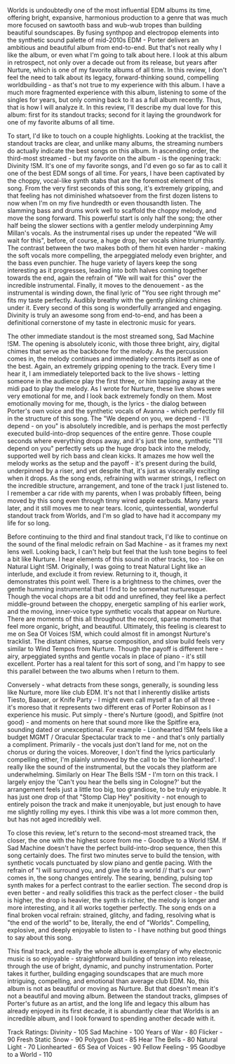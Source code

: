 
Worlds is undoubtedly one of the most influential EDM albums its time, offering bright, expansive, harmonious production to a genre that was much more focused on sawtooth bass and wub-wub tropes than building beautiful soundscapes. By fusing synthpop and electropop elements into the synthetic sound palette of mid-2010s EDM - Porter delivers an ambitious and beautiful album from end-to-end. But that's not really why I like the album, or even what I'm going to talk about here. I look at this album in retrospect, not only over a decade out from its release, but years after Nurture, which is one of my favorite albums of all time. In this review, I don't feel the need to talk about its legacy, forward-thinking sound, compelling worldbuilding - as that's not true to my experience with this album. I have a much more fragmented experience with this album, listening to some of the singles for years, but only coming back to it as a full album recently. Thus, that is how I will analyze it. In this review, I'll describe my dual love for this album: first for its standout tracks; second for it laying the groundwork for one of my favorite albums of all time. 

To start, I'd like to touch on a couple highlights. Looking at the tracklist, the standout tracks are clear, and unlike many albums, the streaming numbers do actually indicate the best songs on this album. In ascending order, the third-most streamed - but my favorite on the album - is the opening track: Divinity !SM. It's one of my favorite songs, and I'd even go so far as to call it one of the best EDM songs of all time. For years, I have been captivated by the choppy, vocal-like synth stabs that are the foremost element of this song. From the very first seconds of this song, it's extremely gripping, and that feeling has not diminished whatsoever from the first dozen listens to now when I'm on my five hundredth or even thousandth listen. The slamming bass and drums work well to scaffold the choppy melody, and move the song forward. This powerful start is only half the song; the other half being the slower sections with a gentler melody underpinning Amy Millan's vocals. As the instrumental rises up under the repeated "We will wait for this", before, of course, a huge drop, her vocals shine triumphantly. The contrast between the two makes both of them hit even harder - making the soft vocals more compelling, the arpeggiated melody even brighter, and the bass even punchier. The huge variety of layers keep the song interesting as it progresses, leading into both halves coming together towards the end, again the refrain of "We will wait for this" over the incredible instrumental. Finally, it moves to the denouement - as the instrumental is winding down, the final lyric of "You see right through me" fits my taste perfectly. Audibly breathy with the gently plinking chimes under it. Every second of this song is wonderfully arranged and engaging. Divinity is truly an awesome song from end-to-end, and has been a definitional cornerstone of my taste in electronic music for years. 

The other immediate standout is the most streamed song, Sad Machine !SM. The opening is absolutely iconic, with those three bright, airy, digital chimes that serve as the backbone for the melody. As the percussion comes in, the melody continues and immediately cements itself as one of the best. Again, an extremely gripping opening to the track. Every time I hear it, I am immediately teleported back to the live shows - letting someone in the audience play the first three, or him tapping away at the midi pad to play the melody. As I wrote for Nurture, these live shows were very emotional for me, and I look back extremely fondly on them. Most emotionally moving for me, though, is the lyrics - the dialog between Porter's own voice and the synthetic vocals of Avanna - which perfectly fill in the structure of this song. The "We depend on you, we depend - I'll depend - on you" is absolutely incredible, and is perhaps the most perfectly executed build-into-drop sequences of the entire genre. Those couple seconds where everything drops away, and it's just the lone, synthetic "I'll depend on you" perfectly sets up the huge drop back into the melody, supported well by rich bass and clean kicks. It amazes me how well the melody works as the setup and the payoff - it's present during the build, underpinned by a riser, and yet despite that, it's just as viscerally exciting when it drops. As the song ends, refraining with warmer strings, I reflect on the incredible structure, arrangement, and tone of the track I just listened to. I remember a car ride with my parents, when I was probably fifteen, being moved by this song even through tinny wired apple earbuds. Many years later, and it still moves me to near tears. Iconic, quintessential, wonderful standout track from Worlds, and I'm so glad to have had it accompany my life for so long. 

Before continuing to the third and final standout track, I'd like to continue on the sound of the final melodic refrain on Sad Machine - as it frames my next lens well. Looking back, I can't help but feel that the lush tone begins to feel a bit like Nurture. I hear elements of this sound in other tracks, too - like on Natural Light !SM. Originally, I was going to treat Natural Light like an interlude, and exclude it from review. Returning to it, though, it demonstrates this point well. There is a brightness to the chimes, over the gentle humming instrumental that I find to be somewhat nurturesque. Though the vocal chops are a bit odd and unrefined, they feel like a perfect middle-ground between the choppy, energetic sampling of his earlier work, and the moving, inner-voice type synthetic vocals that appear on Nurture. There are moments of this all throughout the record, sparse moments that feel more organic, bright, and beautiful. Ultimately, this feeling is clearest to me on Sea Of Voices !SM, which could almost fit in amongst Nurture's tracklist. The distant chimes, sparse composition, and slow build feels very similar to Wind Tempos from Nurture. Though the payoff is different here - airy, arpeggiated synths and gentle vocals in place of piano - it's still excellent. Porter has a real talent for this sort of song, and I'm happy to see this parallel between the two albums when I return to them. 

Conversely - what detracts from these songs, generally, is sounding less like Nurture, more like club EDM. It's not that I inherently dislike artists Tiesto, Baauer, or Knife Party - I might even call myself a fan of all three - it's moreso that it represents two different eras of Porter Robinson as I experience his music. Put simply - there's Nurture (good), and Spitfire (not good) - and moments on here that sound more like the Spitfire era, sounding dated or unexceptional. For example - Lionhearted !SM feels like a budget MGMT / Oracular Spectacular track to me - and that's only partially a compliment. Primarily - the vocals just don't land for me, not on the chorus or during the voices. Moreover, I don't find the lyrics particularly compelling either, I'm plainly unmoved by the call to be 'the lionhearted'. I really like the sound of the instrumental, but the vocals they platform are underwhelming. Similarly on Hear The Bells !SM - I'm torn on this track. I largely enjoy the 'Can't you hear the bells sing in Cologne?' but the arrangement feels just a little too big, too grandiose, to be truly enjoyable. It has just one drop of that "Stomp Clap Hey" positivity - not enough to entirely poison the track and make it unenjoyable, but just enough to have me slightly rolling my eyes. I think this vibe was a lot more common then, but has not aged incredibly well. 

To close this review, let's return to the second-most streamed track, the closer, the one with the highest score from me - Goodbye to a World !SM. If Sad Machine doesn't have the perfect build-into-drop sequence, then this song certainly does. The first two minutes serve to build the tension, with synthetic vocals punctuated by slow piano and gentle pacing. With the refrain of "I will surround you, and give life to a world // that's our own" comes in, the song changes entirely. The searing, bending, pulsing top synth makes for a perfect contrast to the earlier section. The second drop is even better - and really solidifies this track as the perfect closer - the build is higher, the drop is heavier, the synth is richer, the melody is longer and more interesting, and it all works together perfectly. The song ends on a final broken vocal refrain: strained, glitchy, and fading, resolving what is "the end of the world" to be, literally, the end of "Worlds". Compelling, explosive, and deeply enjoyable to listen to - I have nothing but good things to say about this song. 

This final track, and really the whole album is exemplary of why electronic music is so enjoyable - straightforward building of tension into release, through the use of bright, dynamic, and punchy instrumentation. Porter takes it further, building engaging soundscapes that are much more intriguing, compelling, and emotional than average club EDM. No, this album is not as beautiful or moving as Nurture. But that doesn't mean it's not a beautiful and moving album. Between the standout tracks, glimpses of Porter's future as an artist, and the long life and legacy this album has already enjoyed in its first decade, it is abundantly clear that Worlds is an incredible album, and I look forward to spending another decade with it. 


Track Ratings:
Divinity - 105
Sad Machine - 100
Years of War - 80
Flicker - 90
Fresh Static Snow - 90
Polygon Dust - 85
Hear The Bells - 80
Natural Light - 70
Lionhearted - 65
Sea of Voices - 90
Fellow Feeling - 95
Goodbye to a World - 110